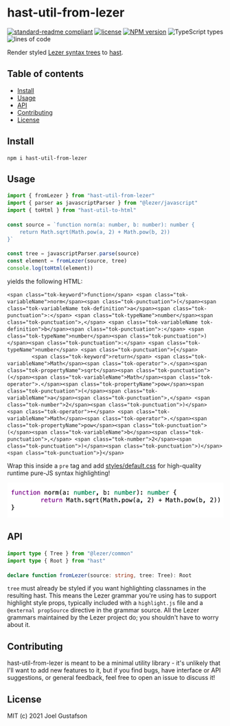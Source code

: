 # hast-util-from-lezer

[![standard-readme compliant](https://img.shields.io/badge/readme%20style-standard-brightgreen.svg)](https://github.com/RichardLitt/standard-readme) [![license](https://img.shields.io/github/license/joeltg/hast-util-from-lezer)](https://opensource.org/licenses/MIT) [![NPM version](https://img.shields.io/npm/v/hast-util-from-lezer)](https://www.npmjs.com/package/hast-util-from-lezer) ![TypeScript types](https://img.shields.io/npm/types/hast-util-from-lezer) ![lines of code](https://img.shields.io/tokei/lines/github/joeltg/hast-util-from-lezer)

Render styled [Lezer syntax trees](https://github.com/lezer-parser/common) to [hast](https://github.com/syntax-tree/hast).

## Table of contents

- [Install](#install)
- [Usage](#usage)
- [API](#api)
- [Contributing](#contributing)
- [License](#license)

## Install

```
npm i hast-util-from-lezer
```

## Usage

```typescript
import { fromLezer } from "hast-util-from-lezer"
import { parser as javascriptParser } from "@lezer/javascript"
import { toHtml } from "hast-util-to-html"

const source = `function norm(a: number, b: number): number {
	return Math.sqrt(Math.pow(a, 2) + Math.pow(b, 2))
}`

const tree = javascriptParser.parse(source)
const element = fromLezer(source, tree)
console.log(toHtml(element))
```

yields the following HTML:

```
<span class="tok-keyword">function</span> <span class="tok-variableName">norm</span><span class="tok-punctuation">(</span><span class="tok-variableName tok-definition">a</span><span class="tok-punctuation">:</span> <span class="tok-typeName">number</span><span class="tok-punctuation">,</span> <span class="tok-variableName tok-definition">b</span><span class="tok-punctuation">:</span> <span class="tok-typeName">number</span><span class="tok-punctuation">)</span><span class="tok-punctuation">:</span> <span class="tok-typeName">number</span> <span class="tok-punctuation">{</span>
        <span class="tok-keyword">return</span> <span class="tok-variableName">Math</span><span class="tok-operator">.</span><span class="tok-propertyName">sqrt</span><span class="tok-punctuation">(</span><span class="tok-variableName">Math</span><span class="tok-operator">.</span><span class="tok-propertyName">pow</span><span class="tok-punctuation">(</span><span class="tok-variableName">a</span><span class="tok-punctuation">,</span> <span class="tok-number">2</span><span class="tok-punctuation">)</span> <span class="tok-operator">+</span> <span class="tok-variableName">Math</span><span class="tok-operator">.</span><span class="tok-propertyName">pow</span><span class="tok-punctuation">(</span><span class="tok-variableName">b</span><span class="tok-punctuation">,</span> <span class="tok-number">2</span><span class="tok-punctuation">)</span><span class="tok-punctuation">)</span>
<span class="tok-punctuation">}</span>
```

Wrap this inside a `pre` tag and add [styles/default.css](./styles/default.css) for high-quality runtime pure-JS syntax highlighting!

![highlighted code snipped](example.png)

## API

```typescript
import type { Tree } from "@lezer/common"
import type { Root } from "hast"

declare function fromLezer(source: string, tree: Tree): Root
```

`tree` must already be styled if you want highlighting classnames in the resulting hast. This means the Lezer grammar you're using has to support highlight style props, typically included with a `highlight.js` file and a `@external propSource` directive in the grammar source. All the Lezer grammars maintained by the Lezer project do; you shouldn't have to worry about it.

## Contributing

hast-util-from-lezer is meant to be a minimal utility library - it's unlikely that I'll want to add new features to it, but if you find bugs, have interface or API suggestions, or general feedback, feel free to open an issue to discuss it!

## License

MIT (c) 2021 Joel Gustafson
